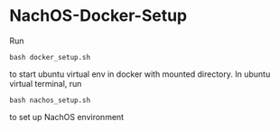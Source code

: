 # NachOS-Docker-Setup

Run 
```
bash docker_setup.sh
```
to start ubuntu virtual env in docker with mounted directory.
In ubuntu virtual terminal, run 
```
bash nachos_setup.sh
```
to set up NachOS environment
